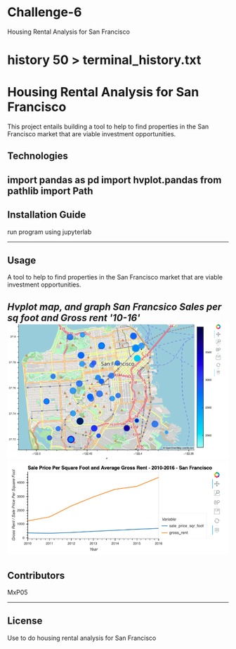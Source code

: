# Challenge-6
Housing Rental Analysis for San Francisco
# history 50 > terminal_history.txt

# Housing Rental Analysis for San Francisco
This project entails building a tool to help to find properties in the San Francisco market that are viable investment opportunities.

## Technologies

import pandas as pd
import hvplot.pandas
from pathlib import Path
---

## Installation Guide
run program using jupyterlab

---

## Usage
A tool to help to find properties in the San Francisco market that are viable investment opportunities.

*Hvplot map, and graph San Francsico Sales per sq foot and Gross rent '10-16'*
![Hvplot map San francisco - Gross rent, Sales per sq foot](https://github.com/MxP05/Challenge-6/blob/main/Images/6-4-geoviews-plot.png?raw=true)
![Sales price per square foot and average gross rent San Francisco 2010-2016](https://github.com/MxP05/Challenge-6/blob/main/Images/avg-sale-px-sq-foot-gross-rent.png?raw=true)
---

## Contributors

MxP05

---

## License
Use to do housing rental analysis for San Francisco